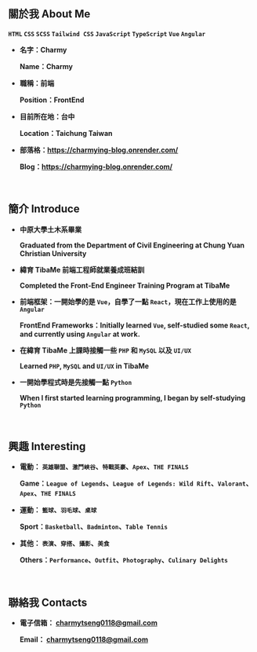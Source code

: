 ## **關於我 About Me**

**`HTML` `CSS` `SCSS` `Tailwind CSS` `JavaScript` `TypeScript` `Vue` `Angular`**

- **名字：Charmy**

  **Name：Charmy**

- **職稱：前端**

  **Position：FrontEnd**

- **目前所在地：台中**

  **Location：Taichung Taiwan**

- **部落格：https://charmying-blog.onrender.com/**

  **Blog：https://charmying-blog.onrender.com/**

<br />

## **簡介 Introduce**

- **中原大學土木系畢業**

  **Graduated from the Department of Civil Engineering at Chung Yuan Christian University**

- **緯育 TibaMe 前端工程師就業養成班結訓**

  **Completed the Front-End Engineer Training Program at TibaMe**

- **前端框架：一開始學的是 `Vue`，自學了一點 `React`，現在工作上使用的是 `Angular`**

  **FrontEnd Frameworks：Initially learned `Vue`, self-studied some `React`, and currently using `Angular` at work.**

- **在緯育 TibaMe 上課時接觸一些 `PHP` 和 `MySQL` 以及 `UI/UX`**

  **Learned `PHP`, `MySQL` and `UI/UX` in TibaMe**

- **一開始學程式時是先接觸一點 `Python`**

  **When I first started learning programming, I began by self-studying `Python`**

<br />

## **興趣 Interesting**

- **電動： `英雄聯盟`、`激鬥峽谷`、`特戰英豪`、`Apex`、`THE FINALS`**

  **Game：`League of Legends`、`League of Legends: Wild Rift`、`Valorant`、`Apex`、`THE FINALS`**

- **運動： `籃球`、`羽毛球`、`桌球`**

  **Sport：`Basketball`、`Badminton`、`Table Tennis`**

- **其他： `表演`、`穿搭`、`攝影`、`美食`**

  **Others：`Performance`、`Outfit`、`Photography`、`Culinary Delights`**

<br />

## **聯絡我 Contacts**

- **電子信箱： charmytseng0118@gmail.com**

  **Email： charmytseng0118@gmail.com**
